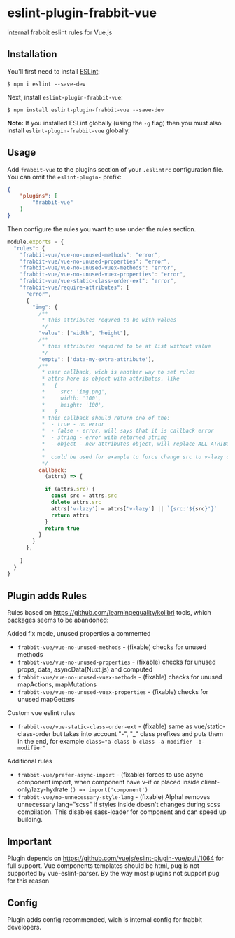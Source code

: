 # eslint-plugin-frabbit-vue

internal frabbit eslint rules for Vue.js

## Installation

You'll first need to install [ESLint](http://eslint.org):

```
$ npm i eslint --save-dev
```

Next, install `eslint-plugin-frabbit-vue`:

```
$ npm install eslint-plugin-frabbit-vue --save-dev
```

**Note:** If you installed ESLint globally (using the `-g` flag) then you must also install `eslint-plugin-frabbit-vue` globally.

## Usage

Add `frabbit-vue` to the plugins section of your `.eslintrc` configuration file. You can omit the `eslint-plugin-` prefix:

```json
{
    "plugins": [
        "frabbit-vue"
    ]
}
```


Then configure the rules you want to use under the rules section.

```javascript
module.exports = {
  "rules": {
    "frabbit-vue/vue-no-unused-methods": "error",
    "frabbit-vue/vue-no-unused-properties": "error",
    "frabbit-vue/vue-no-unused-vuex-methods": "error",
    "frabbit-vue/vue-no-unused-vuex-properties": "error",
    "frabbit-vue/vue-static-class-order-ext": "error",
    "frabbit-vue/require-attributes": [
      "error",
      {
        "img": {
          /**
           * this attributes requred to be with values
           */
          "value": ["width", "height"],
          /**
           * this attributes required to be at list without value
           */
          "empty": ['data-my-extra-attribute'],
          /**
           * user callback, wich is another way to set rules
           * attrs here is object with attributes, like
           *   {
           *     src: 'img.png',
           *     width: '100',
           *     height: '100',
           *   }
           * this callback should return one of the:
           *  - true - no error
           *  - false - error, will says that it is callback error
           *  - string - error with returned string
           *  - object - new attributes object, will replace ALL ATRIBUTES
           *
           *  could be used for example to force change src to v-lazy directive on images
           */
          callback: 
            (attrs) => {

            if (attrs.src) {
              const src = attrs.src
              delete attrs.src
              attrs['v-lazy'] = attrs['v-lazy'] || `{src:'${src}'}`
              return attrs
            }
            return true
          }
        }
      },
      
    ]
  }
}
```

## Plugin adds Rules

Rules based on https://github.com/learningequality/kolibri tools, which packages seems to be abandoned:

Added fix mode, unused properties a commented

* `frabbit-vue/vue-no-unused-methods` - (fixable) checks for unused methods
* `frabbit-vue/vue-no-unused-properties` - (fixable) checks for unused props, data, asyncData(Nuxt.js) and computed
* `frabbit-vue/vue-no-unused-vuex-methods` - (fixable) checks for unused mapActions, mapMutations
* `frabbit-vue/vue-no-unused-vuex-properties` - (fixable) checks for unused mapGetters

Custom vue eslint rules

* `frabbit-vue/vue-static-class-order-ext` - (fixable) same as vue/static-class-order but takes into account "-", "_" class prefixes and puts them in the end, for example `class="a-class b-class -a-modifier -b-modifier"`

Additional rules

* `frabbit-vue/prefer-async-import` - (fixable) forces to use async component import, when component have v-if or placed inside client-only/lazy-hydrate `() => import('component')`
* `frabbit-vue/no-unnecessary-style-lang` - (fixable) Alpha! removes unnecessary lang="scss" if styles inside doesn't changes during scss compilation. This disables sass-loader for component and can speed up building.



## Important

Plugin depends on https://github.com/vuejs/eslint-plugin-vue/pull/1064 for full support.
Vue components templates should be html, pug is not supported by vue-eslint-parser. By the way most plugins not support pug for this reason

## Config

Plugin adds config recommended, wich is internal config for frabbit developers.



